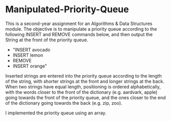 # Manipulated-Priority-Queue
This is a second-year assignment for an Algorithms & Data Structures module. The objective is to manipulate a priority queue according to the following INSERT and REMOVE commands below, and then output the String at the front of the priority queue.

- "INSERT avocado
- INSERT lemon
- REMOVE
- INSERT orange"

Inserted strings are entered into the priority queue according to the length of the string, with shorter strings at the front and longer strings at the back.  When two strings have equal length, positioning is ordered alphabetically, with the words closer to the front of the dictionary (e.g. aardvark, apple) going towards the front of the priority queue, and the ones closer to the end of the dictionary going towards the back (e.g. zip, zoo).

I implemented the priority queue using an array.
